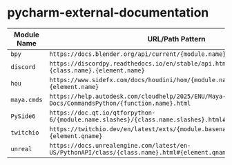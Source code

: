 # pycharm-external-documentation

| Module Name | URL/Path Pattern                                                                                        |
|-------------|---------------------------------------------------------------------------------------------------------|
| `bpy`       | `https://docs.blender.org/api/current/{module.name}.html#{element.qname}`                               |
| `discord`   | `https://discordpy.readthedocs.io/en/stable/api.html#discord.{class.name}.{element.name}`               |
| `hou`       | `https://www.sidefx.com/docs/houdini/hom/{module.name}/{class.name}.html#{element.name}`                |
| `maya.cmds` | `https://help.autodesk.com/cloudhelp/2025/ENU/Maya-Tech-Docs/CommandsPython/{function.name}.html`       |
| `PySide6`   | `https://doc.qt.io/qtforpython-6/{module.name.slashes}/{class.name.slashes}.html#{element.qname}`       |
| `twitchio`  | `https://twitchio.dev/en/latest/exts/{module.basename}.html#{element.qname}`                            |
| `unreal`    | `https://docs.unrealengine.com/latest/en-US/PythonAPI/class/{class.name}.html#{element.qname}`          |
